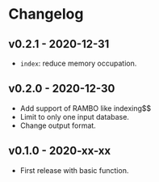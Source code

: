 # Changelog

## v0.2.1 - 2020-12-31

- `index`: reduce memory occupation.
  
## v0.2.0 - 2020-12-30

- Add support of RAMBO like indexing$$
- Limit to only one input database.
- Change output format.

## v0.1.0 - 2020-xx-xx

- First release with basic function.
